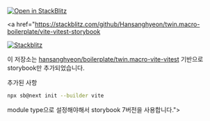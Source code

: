 <a href="https://stackblitz.com/github/Hansanghyeon/twin.macro-boilerplate/vite-vitest-storybook">
  <img
    alt="Open in StackBlitz"
    src="https://developer.stackblitz.com/img/open_in_stackblitz_small.svg"
  />
</a>


<a href="https://stackblitz.com/github/Hansanghyeon/twin.macro-boilerplate/vite-vitest-storybook

[![Stackblitz](https://img.shields.io/badge/Stackblitz-fff?style=for-the-badge&logo=Stackblitz&logoColor=1389FD)](https://stackblitz.com/fork/github/hansanghyeon/boilerplate/twin.macro-vite-vitest-storybook)

이 저장소는 [hansanghyeon/boilerplate/twin.macro-vite-vitest](https://github.com/hansanghyeon/boilerplate/twin.macro-vite-vitest) 기반으로 storybook만 추가되었습니다.

추가된 사항

```bash
npx sb@next init --builder vite
```

module type으로 설정해야해서 storybook 7버전을 사용합니다.">
